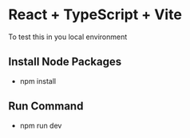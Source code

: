 # React + TypeScript + Vite

To test this in you local environment

## Install Node Packages
- npm install

## Run Command
- npm run dev

